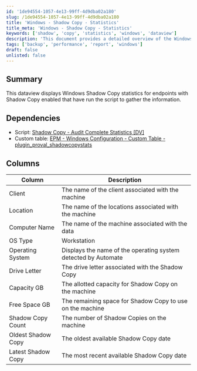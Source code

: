 ```yaml
---
id: '1de94554-1057-4e13-99ff-4d9dba02a180'
slug: /1de94554-1057-4e13-99ff-4d9dba02a180
title: 'Windows - Shadow Copy - Statistics'
title_meta: 'Windows - Shadow Copy - Statistics'
keywords: ['shadow', 'copy', 'statistics', 'windows', 'dataview']
description: 'This document provides a detailed overview of the Windows Shadow Copy statistics dataview for endpoints with Shadow Copy enabled. It includes information on dependencies, columns, and descriptions of each data point collected from the machines.'
tags: ['backup', 'performance', 'report', 'windows']
draft: false
unlisted: false
---
```


## Summary

This dataview displays Windows Shadow Copy statistics for endpoints with Shadow Copy enabled that have run the script to gather the information.

## Dependencies

- Script: [Shadow Copy - Audit Complete Statistics [DV]](/docs/9d69d33c-688e-4c02-adfe-cef7c8ecd766)  
- Custom table: [EPM - Windows Configuration - Custom Table - plugin_proval_shadowcopystats](/docs/59bbf54a-55af-42fa-9e77-cd0b105122de)  

## Columns

| Column             | Description                                                        |
|--------------------|--------------------------------------------------------------------|
| Client             | The name of the client associated with the machine                 |
| Location           | The name of the locations associated with the machine              |
| Computer Name      | The name of the machine associated with the data                   |
| OS Type            | Workstation | Server - Indicates the Operating System type           |
| Operating System    | Displays the name of the operating system detected by Automate     |
| Drive Letter       | The drive letter associated with the Shadow Copy                   |
| Capacity GB        | The allotted capacity for Shadow Copy on the machine                |
| Free Space GB      | The remaining space for Shadow Copy to use on the machine          |
| Shadow Copy Count   | The number of Shadow Copies on the machine                          |
| Oldest Shadow Copy  | The oldest available Shadow Copy date                               |
| Latest Shadow Copy  | The most recent available Shadow Copy date                          |


